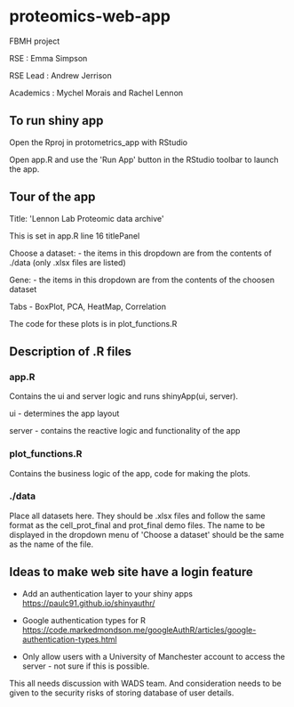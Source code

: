 # proteomics-web-app
FBMH project

RSE : Emma Simpson

RSE Lead : Andrew Jerrison

Academics : Mychel Morais and Rachel Lennon

## To run shiny app
Open the Rproj in protometrics_app with RStudio

Open app.R and use the 'Run App' button in the RStudio toolbar to launch the app.

## Tour of the app
Title: 'Lennon Lab Proteomic data archive'

This is set in app.R line 16 titlePanel

Choose a dataset: - the items in this dropdown are from the contents of ./data (only .xlsx files are listed)

Gene: - the items in this dropdown are from the contents of the choosen dataset

Tabs - BoxPlot, PCA, HeatMap, Correlation

The code for these plots is in plot_functions.R

## Description of .R files

### app.R
Contains the ui and server logic and runs shinyApp(ui, server).

ui - determines the app layout

server - contains the reactive logic and functionality of the app

### plot_functions.R
Contains the business logic of the app, code for making the plots. 

### ./data
Place all datasets here. They should be .xlsx files and follow the same format as the cell_prot_final and prot_final demo files. The name to be displayed in the dropdown menu of 'Choose a dataset' should be the same as the name of the file. 

## Ideas to make web site have a login feature
- Add an authentication layer to your shiny apps https://paulc91.github.io/shinyauthr/

- Google authentication types for R https://code.markedmondson.me/googleAuthR/articles/google-authentication-types.html

- Only allow users with a University of Manchester account to access the server - not sure if this is possible. 

This all needs discussion with WADS team. And consideration needs to be given to the security risks of storing database of user details. 




